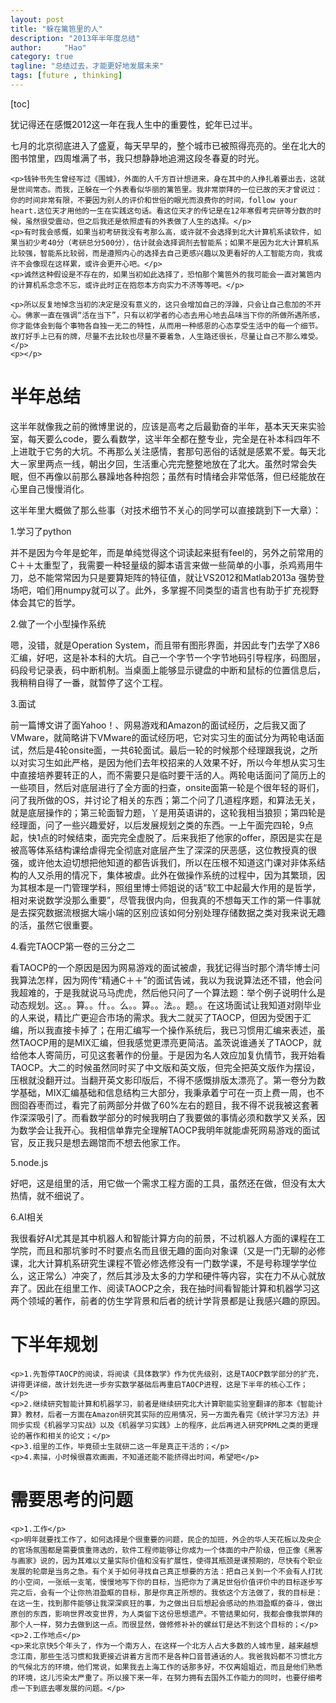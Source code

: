 ```yaml
---
layout: post
title: "躲在篱笆里的人"
description: "2013年半年度总结"
author:     "Hao"
category: true
tagline: "总结过去，才能更好地发展未来"
tags: [future , thinking]
---
```


[toc]

<div class="blogcontent">
	<p>犹记得还在感慨2012这一年在我人生中的重要性，蛇年已过半。</p>
	<p>七月的北京彻底进入了盛夏，每天早早的，整个城市已被照得亮亮的。坐在北大的图书馆里，四周堆满了书，我只想静静地追溯这段冬春夏的时光。</p>


	<p>钱钟书先生曾经写过《围城》，外面的人千方百计想进来，身在其中的人挣扎着要出去，这就是世间常态。而我，正躲在一个外表看似华丽的篱笆里。我非常崇拜的一位已故的天才曾说过：你的时间非常有限，不要因为别人的评价和世俗的眼光而浪费你的时间，follow your heart.这位天才用他的一生在实践这句话。看这位天才的传记是在12年寒假考完研等分数的时候，虽然很受震动，但之后我还是依照虚有的外表做了人生的选择。</p>
	<p>有时我会感慨，如果当初考研我没有考那么高，或许就不会选择到北大计算机系读软件，如果当初少考40分（考研总分500分），估计就会选择调剂去智能系；如果不是因为北大计算机系比较强，智能系比较弱，而是遵照内心的选择去自己更感兴趣以及更看好的人工智能方向，我或许不会像现在这样累，或许会更开心吧。</p>
	<p>诚然这种假设是不存在的，如果当初如此选择了，恐怕那个篱笆外的我可能会一直对篱笆内的计算机系念念不忘，或许此时正在抱怨本方向实力不济等等吧。</p>
	
	<p>所以反复地悼念当初的决定是没有意义的，这只会增加自己的浮躁，只会让自己愈加的不开心。佛家一直在强调“活在当下”，只有以初学者的心态去用心地去品味当下你的所做所遇所感，你才能体会到每个事物各自独一无二的特性，从而用一种感恩的心态享受生活中的每一个细节。故打好手上已有的牌，尽量不去比较也尽量不要着急，人生路还很长，尽量让自己不那么难受。</p>
	<p></p>
# 半年总结

<p>这半年就像我之前的微博里说的，应该是高考之后最勤奋的半年，基本天天来实验室，每天要么code，要么看数学，这半年全都在整专业，完全是在补本科四年不上进耽于它务的大坑。不再那么关注感情，套那句恶俗的话就是感累不爱。每天北大－家里两点一线，朝出夕回，生活重心完完整整地放在了北大。虽然时常会失眠，但不再像以前那么暴躁地各种抱怨；虽然有时情绪会非常低落，但已经能放在心里自己慢慢消化。</p>
<p>这半年里大概做了那么些事（对技术细节不关心的同学可以直接跳到下一大章）：</p>
<p>1.学习了python</p>
<p>并不是因为今年是蛇年，而是单纯觉得这个词读起来挺有feel的，另外之前常用的C＋＋太重型了，我需要一种轻量级的脚本语言来做一些简单的小事，杀鸡焉用牛刀，总不能常常因为只是要算矩阵的特征值，就让VS2012和Matlab2013a 强势登场吧，咱们用numpy就可以了。此外，多掌握不同类型的语言也有助于扩充视野体会其它的哲学。</p>
<p>2.做了一个小型操作系统</p>
<p>嗯，没错，就是Operation System，而且带有图形界面，并因此专门去学了X86汇编，好吧，这是补本科的大坑。自己一个字节一个字节地码引导程序，码图层，码段号记录表，码中断机制。当桌面上能够显示键盘的中断和鼠标的位置信息后，我稍稍自得了一番，就暂停了这个工程。</p>
<p>3.面试</p>
<p>前一篇博文讲了面Yahoo！、网易游戏和Amazon的面试经历，之后我又面了VMware，就简略讲下VMware的面试经历吧，它对实习生的面试分为两轮电话面试，然后是4轮onsite面，一共6轮面试。最后一轮的时候那个经理跟我说，之所以对实习生如此严格，是因为他们去年校招来的人效果不好，所以今年想从实习生中直接培养要转正的人，而不需要只是临时要干活的人。两轮电话面问了简历上的一些项目，然后对底层进行了全方面的扫查，onsite面第一轮是个很年轻的哥们，问了我所做的OS，并讨论了相关的东西；第二个问了几道程序题，和算法无关，就是底层操作的；第三轮面智力题，丫是用英语讲的，这轮我相当狼狈；第四轮是经理面，问了一些兴趣爱好，以后发展规划之类的东西。一上午面完四轮，9点起，快1点的时候结束，面完完全虚脱了。后来我拒了他家的offer，原因是实在是被高等体系结构课给虐得完全彻底对底层产生了深深的厌恶感，这位教授真的很强，或许他太迫切想把他知道的都告诉我们，所以在压根不知道这门课对非体系结构的人又杀用的情况下，集体被虐。此外在做操作系统的过程中，因为其繁琐，因为其根本是一门管理学科，照组里博士师姐说的话“软工中起最大作用的是哲学，相对来说数学没那么重要”，尽管我很内向，但我真的不想每天工作的第一件事就是去探究数据流根据大端小端的区别应该如何分别处理存储数据之类对我来说无趣的活，虽然它很重要。</p>
<p>4.看完TAOCP第一卷的三分之二</p>
<p>看TAOCP的一个原因是因为网易游戏的面试被虐，我犹记得当时那个清华博士问我算法怎样，因为网传“精通C＋＋”的面试告诫，我以为我说算法还不错，他会问我超难的，于是我就说马马虎虎，然后他只问了一个算法题：举个例子说明什么是动态规划。这。。算。。什。。么。。算。。法。。题。。在这场面试让我知道对刚毕业的人来说，精比广更迎合市场的需求。我大二就买了TAOCP，但因为受困于汇编，所以我直接卡掉了；在用汇编写一个操作系统后，我已习惯用汇编来表述，虽然TAOCP用的是MIX汇编，但我感觉更漂亮更简洁。盖茨说谁通关了TAOCP，就给他本人寄简历，可见这套著作的份量。于是因为名人效应加复仇情节，我开始看TAOCP。大二的时候虽然同时买了中文版和英文版，但完全把英文版作为摆设，压根就没翻开过。当翻开英文影印版后，不得不感慨排版太漂亮了。第一卷分为数学基础，MIX汇编基础和信息结构三大部分，我秉承着宁可在一页上费一周，也不囫囵吞枣而过，看完了前两部分并做了60%左右的题目，我不得不说我被这套著作深深吸引了。而看数学部分的时候我明白了我要做的事情必须和数学又关系，因为数学会让我开心。我相信单靠完全理解TAOCP我明年就能虐死网易游戏的面试官，反正我只是想去踢馆而不想去他家工作。</p>
<p>5.node.js</p>
<p>好吧，这是组里的活，用它做一个需求工程方面的工具，虽然还在做，但没有太大热情，就不细说了。</p>
<p>6.AI相关</p>
<p>我很看好AI尤其是其中机器人和智能计算方向的前景，不过机器人方面的课程在工学院，而且和那坑爹时不时要点名而且很无趣的面向对象课（又是一门无聊的必修课，北大计算机系研究生课程不管必修选修没有一门数学课，不是号称理学学位么，这正常么）冲突了，然后其涉及太多的力学和硬件等内容，实在力不从心就放弃了。因此在组里工作、阅读TAOCP之余，我在抽时间看智能计算和机器学习这两个领域的著作，前者的仿生学背景和后者的统计学背景都是让我感兴趣的原因。</p>
<p></p>

# 下半年规划

	<p>1.先暂停TAOCP的阅读，将阅读《具体数学》作为优先级别，这是TAOCP数学部分的扩充，讲得更详细，故计划先进一步夯实数学基础后再重启TAOCP进程，这是下半年的核心工作；</p>
	<p>2.继续研究智能计算和机器学习，前者是继续研究北大计算职能实验室翻译的那本《智能计算》教材，后者一方面在Amazon研究其实际的应用情况，另一方面先看完《统计学习方法》并同步实现《机器学习实战》以及《机器学习实践》上的程序，此后再进入研究PRML之类的更理论的著作和相关的论文；</p>
	<p>3.组里的工作，毕竟硕士生就研二这一年是真正干活的；</p>
	<p>4.素描，小时候很喜欢画画，不知道还能不能挤得出时间，希望吧</p>
# 需要思考的问题

	<p>1.工作</p>
	<p>明年就要找工作了，如何选择是个很重要的问题，民企的加班，外企的华人天花板以及央企的官场氛围都是需要慎重筛选的，软件工程师能够让你成为一个体面的中产阶级，但正像《黑客与画家》说的，因为其难以丈量实际价值和没有扩展性，使得其瓶颈是课预期的，尽快有个职业发展的轮廓是当务之急。有个关于如何寻找自己真正想要的方法：把自己关到一个不会有人打扰的小空间，一张纸一支笔，慢慢地写下你的目标，当把你为了满足世俗价值评价中的目标逐步写完之后，会有一个让你热泪盈眶的目标，那是你真正所想的。我依这个方法做了，我的目标是：在这一生，找到那件能够让我深深疯狂的事，为之做出日后想起会感动的热泪盈眶的奋斗，做出原创的东西，影响世界改变世界，为人类留下这份思想遗产。不管结果如何，我都会像我崇拜的那个人一样，努力去做到这一点。而很显然，做修修补补的螺丝钉是达不到这个目标的；</p>
	<p>2.工作地点</p>
	<p>来北京快5个年头了，作为一个南方人，在这样一个北方人占大多数的人城市里，越来越想念江南，那些生活习惯和我更接近讲着方言而不是各种口音普通话的人。我爸我妈都不习惯北方的气候北方的环境，他们常说，如果我去上海工作的话那多好，不仅离姐姐近，而且是他们熟悉的环境，这儿污染太严重了。所以接下来一年，在努力拥有去国外工作能力的同时，也要仔细考虑一下到底去哪发展的问题。</p>
</div>